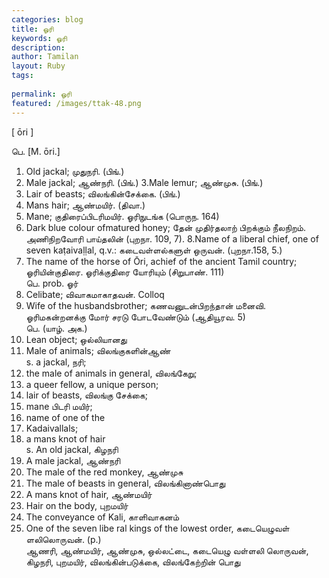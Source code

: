 ```yaml
---
categories: blog
title: ஓரி
keywords: ஓரி
description: 
author: Tamilan
layout: Ruby
tags: 
 
permalink: ஓரி
featured: /images/ttak-48.png
---
```

  
[ ōri ]  
  
பெ. [M. ōri.]  
1. Old jackal; முதுநரி. (பிங்.)  
2. Male jackal; ஆண்நரி. (பிங்.) 3.Male lemur; ஆண்முசு. (பிங்.)  
4. Lair of beasts; விலங்கின்சேக்கை. (பிங்.)  
5. Mans hair; ஆண்மயிர். (திவா.)  
6. Mane; குதிரைப்பிடரிமயிர். ஓரிநுடங்க (பொருந. 164)  
7. Dark blue colour ofmatured honey; தேன் முதிர்தலாற் பிறக்கும் நீலநிறம். அணிநிறவோரி பாய்தலின் (புறநா. 109, 7). 8.Name of a liberal chief, one of seven kaṭaivaḷḷal, q.v.: கடைவள்ளல்களுள் ஒருவன். (புறநா.158, 5.)  
9. The name of the horse of Ōri, achief of the ancient Tamil country; ஓரியின்குதிரை. ஓரிக்குதிரை யோரியும் (சிறுபாண். 111)  
பெ. prob. ஓர்  
1. Celibate; விவாகமாகாதவன். Colloq  
2. Wife of the husbandsbrother; கணவனுடன்பிறந்தான் மனைவி. ஓரிமகன்றனக்கு மோர் சரடு போடவேண்டும் (ஆதியூரவ. 5)  
பெ. (யாழ். அக.)  
1. Lean object; ஒல்லியானது  
2. Male of animals; விலங்குகளின்ஆண்  
s. a jackal, நரி;  
2. the male of animals in general, விலங்கேறு;  
3. a queer fellow, a unique person;  
4. lair of beasts, விலங்கு சேக்கை;  
5. mane பிடரி மயிர்;  
6. name of one of the  
7. Kadaivallals;  
8. a mans knot of hair  
s. An old jackal, கிழநரி  
2. A male jackal, ஆண்நரி  
3. The male of the red monkey, ஆண்முசு  
4. The male of beasts in general, விலங்கினாண்பொது  
5. A mans knot of hair, ஆண்மயிர்  
6. Hair on the body, புறமயிர்  
7. The conveyance of Kali, காளிவாகனம்  
8. One of the seven libe ral kings of the lowest order, கடையெழுவள் ளலிலொருவன். (p.)  
ஆணரி, ஆண்மயிர், ஆண்முசு, ஒல்லட்டை, கடையெழு வள்ளலி லொருவன், கிழநரி, புறமயிர், விலங்கின்படுக்கை, விலங்கேற்றின் பொது